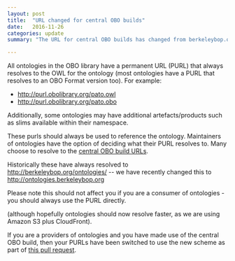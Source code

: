 ```yaml
---
layout: post
title:  "URL changed for central OBO builds"
date:   2016-11-26
categories: update
summary: "The URL for central OBO builds has changed from berkeleybop.org/ontologies to ontologies.berkeleybop.org"

---
```


All ontologies in the OBO library have a permanent URL (PURL) that
always resolves to the OWL for the ontology (most ontologies have a
PURL that resolves to an OBO Format version too). For example:

 * http://purl.obolibrary.org/pato.owl
 * http://purl.obolibrary.org/pato.obo

Additionally, some ontologies may have additional artefacts/products
such as slims available within their namespace.

These purls should always be used to reference the
ontology. Maintainers of ontologies have the option of deciding what
their PURL resolves to. Many choose to resolve to the [central OBO
build
URLs](http://obofoundry.org/faq/what-is-the-build-field).

Historically these have always resolved to
http://berkeleybop.org/ontologies/ -- we have recently changed this to
http://ontologies.berkeleybop.org

Please note this should not affect you if you are a consumer of
ontologies - you should always use the PURL directly.

(although hopefully ontologies should now resolve faster, as we are
using Amazon S3 plus CloudFront).

If you are a providers of ontologies and you have made use of the
central OBO build, then your PURLs have been switched to use the new scheme as part of [this pull request](https://github.com/OBOFoundry/purl.obolibrary.org/pull/262).



